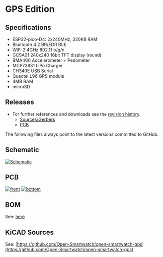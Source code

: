 # GPS Edition

## Specifications

* ESP32-pico-D4: 2x240MHz, 320KB RAM
* Bluetooth 4.2 BR/EDR BLE
* WiFi 2.4GHz 802.11 b/g/n
* GC9A01 240x240 16bit TFT display (round)
* BMA400 Accelerometer + Pedometer
* MCP73831 LiPo Charger
* CH340E USB Serial
* Quectel L96 GPS module
* 4MB RAM
* microSD

## Releases

- For further references and downloads see the [revision history](../resources/hardware.md#revisions).
    - [Sources/Gerbers](https://github.com/Open-Smartwatch/open-smartwatch-gps/releases)
    - [PCB](../resources/hardware.md#pcbs)

The following files always point to the latest versions committed to GitHub.

## Schematic

[![Schematic](https://raw.githubusercontent.com/Open-Smartwatch/open-smartwatch-gps/master/docs/img/osw-schematic.svg)](https://raw.githubusercontent.com/Open-Smartwatch/open-smartwatch-gps/master/docs/osw-schematic.pdf)

## PCB

[![front](https://raw.githubusercontent.com/Open-Smartwatch/open-smartwatch-gps/master/docs/img/osw-top.svg)](https://raw.githubusercontent.com/Open-Smartwatch/open-smartwatch-gps/master/docs/img/osw-top.svg)
[![bottom](https://raw.githubusercontent.com/Open-Smartwatch/open-smartwatch-gps/master/docs/img/osw-bottom.svg)](https://raw.githubusercontent.com/Open-Smartwatch/open-smartwatch-gps/master/docs/img/osw-bottom.svg)

## BOM

See: [here](https://htmlpreview.github.io/?https://github.com/Open-Smartwatch/open-smartwatch-gps/blob/master/docs/bom/osw-ibom_v.html)


## KiCAD Sources

See:
[https://github.com/Open-Smartwatch/open-smartwatch-gps](https://github.com/Open-Smartwatch/open-smartwatch-gps)
